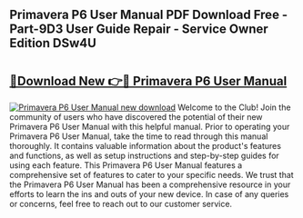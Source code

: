 ## Primavera P6 User Manual PDF Download Free - Part-9D3 User Guide Repair - Service Owner Edition DSw4U

# <h2><a href="http://cf20500.oget.top/?id=Primavera+P6+User+Manual">🔗Download New 👉🔴 Primavera P6 User Manual</a></h2>

[![Primavera P6 User Manual new download](https://i.imgur.com/5g1atiW.png)](http://cf20500.oget.top/?id=Primavera+P6+User+Manual)
Welcome to the Club! Join the community of users who have discovered the potential of their new Primavera P6 User Manual with this helpful manual. Prior to operating your Primavera P6 User Manual, take the time to read through this manual thoroughly. It contains valuable information about the product's features and functions, as well as setup instructions and step-by-step guides for using each feature. This Primavera P6 User Manual features a comprehensive set of features to cater to your specific needs. We trust that the Primavera P6 User Manual has been a comprehensive resource in your efforts to learn the ins and outs of your new device. In case of any queries or concerns, feel free to reach out to our customer service.
